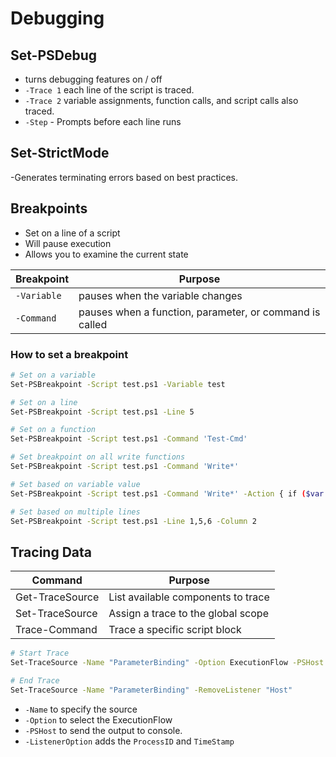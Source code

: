 # Debugging

## Set-PSDebug
- turns debugging features on / off
- `-Trace 1` each line of the script is traced.
- `-Trace 2` variable assignments, function calls, and script calls also traced.
- `-Step` - Prompts before each line runs

## Set-StrictMode
-Generates terminating errors based on best practices.


## Breakpoints
- Set on a line of a script
- Will pause execution
- Allows you to examine the current state 

| Breakpoint | Purpose | 
| ---------- | ------- |
| `-Variable` | pauses when the variable changes |
| `-Command` | pauses when a function, parameter, or command is called |

### How to set a breakpoint
```sh
# Set on a variable
Set-PSBreakpoint -Script test.ps1 -Variable test

# Set on a line
Set-PSBreakpoint -Script test.ps1 -Line 5

# Set on a function
Set-PSBreakpoint -Script test.ps1 -Command 'Test-Cmd'

# Set breakpoint on all write functions
Set-PSBreakpoint -Script test.ps1 -Command 'Write*'

# Set based on variable value
Set-PSBreakpoint -Script test.ps1 -Command 'Write*' -Action { if ($var -eq 2) { break }}

# Set based on multiple lines
Set-PSBreakpoint -Script test.ps1 -Line 1,5,6 -Column 2
```

## Tracing Data

| Command | Purpose |
| ------- | ------- |
| Get-TraceSource | List available components to trace |
| Set-TraceSource | Assign a trace to the global scope |
| Trace-Command | Trace a specific script block |

```sh
# Start Trace
Set-TraceSource -Name "ParameterBinding" -Option ExecutionFlow -PSHost -ListenerOtpion "ProcessId, TimeStamp"

# End Trace
Set-TraceSource -Name "ParameterBinding" -RemoveListener "Host"
```

- `-Name` to specify the source
- `-Option` to select the ExecutionFlow
- `-PSHost` to send the output to console.
- `-ListenerOption` adds the `ProcessID` and `TimeStamp`
